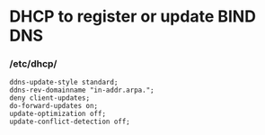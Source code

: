 # DHCP to register or update BIND DNS

### /etc/dhcp/
```
ddns-update-style standard;
ddns-rev-domainname "in-addr.arpa.";
deny client-updates;
do-forward-updates on;
update-optimization off;
update-conflict-detection off;
```
